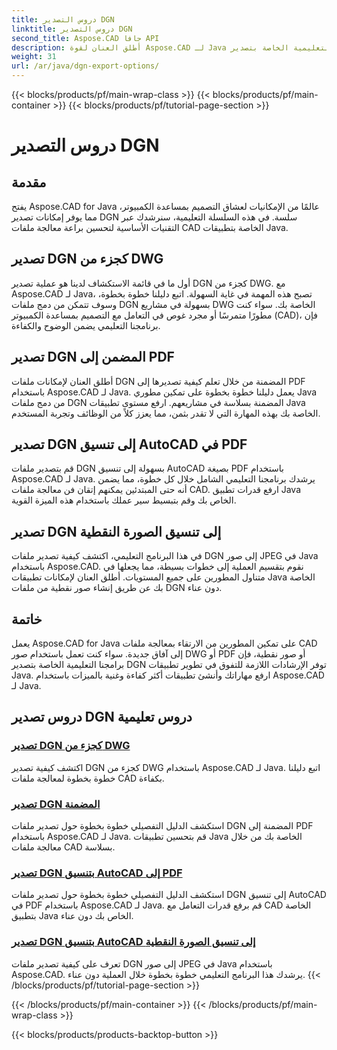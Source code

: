 ```yaml
---
title: دروس التصدير DGN
linktitle: دروس التصدير DGN
second_title: Aspose.CAD جافا API
description: أطلق العنان لقوة Aspose.CAD لـ Java من خلال برامجنا التعليمية الخاصة بتصدير DGN. تعرّف على المعالجة الفعالة لملفات CAD، بدءًا من تصدير DGN كجزء من DWG إلى إنشاء صور نقطية دون عناء.
weight: 31
url: /ar/java/dgn-export-options/
---
```


{{< blocks/products/pf/main-wrap-class >}}
{{< blocks/products/pf/main-container >}}
{{< blocks/products/pf/tutorial-page-section >}}

# دروس التصدير DGN

## مقدمة

يفتح Aspose.CAD for Java عالمًا من الإمكانيات لعشاق التصميم بمساعدة الكمبيوتر، مما يوفر إمكانات تصدير DGN سلسة. في هذه السلسلة التعليمية، سنرشدك عبر التقنيات الأساسية لتحسين براعة معالجة ملفات CAD الخاصة بتطبيقات Java.

## تصدير DGN كجزء من DWG

أول ما في قائمة الاستكشاف لدينا هو عملية تصدير DGN كجزء من DWG. مع Aspose.CAD لـ Java، تصبح هذه المهمة في غاية السهولة. اتبع دليلنا خطوة بخطوة، وسوف تتمكن من دمج ملفات DGN بسهولة في مشاريع DWG الخاصة بك. سواء كنت مطورًا متمرسًا أو مجرد غوص في التعامل مع التصميم بمساعدة الكمبيوتر (CAD)، فإن برنامجنا التعليمي يضمن الوضوح والكفاءة.

## تصدير DGN المضمن إلى PDF

أطلق العنان لإمكانات ملفات DGN المضمنة من خلال تعلم كيفية تصديرها إلى PDF باستخدام Aspose.CAD لـ Java. يعمل دليلنا خطوة بخطوة على تمكين مطوري Java من دمج ملفات DGN المضمنة بسلاسة في مشاريعهم. ارفع مستوى تطبيقات Java الخاصة بك بهذه المهارة التي لا تقدر بثمن، مما يعزز كلاً من الوظائف وتجربة المستخدم.

## تصدير DGN إلى تنسيق AutoCAD في PDF

قم بتصدير ملفات DGN بسهولة إلى تنسيق AutoCAD بصيغة PDF باستخدام Aspose.CAD لـ Java. يرشدك برنامجنا التعليمي الشامل خلال كل خطوة، مما يضمن أنه حتى المبتدئين يمكنهم إتقان فن معالجة ملفات CAD. ارفع قدرات تطبيق Java الخاص بك وقم بتبسيط سير عملك باستخدام هذه الميزة القوية.

## تصدير DGN إلى تنسيق الصورة النقطية

في هذا البرنامج التعليمي، اكتشف كيفية تصدير ملفات DGN إلى صور JPEG في Java باستخدام Aspose.CAD. نقوم بتقسيم العملية إلى خطوات بسيطة، مما يجعلها في متناول المطورين على جميع المستويات. أطلق العنان لإمكانات تطبيقات Java الخاصة بك عن طريق إنشاء صور نقطية من ملفات DGN دون عناء.

## خاتمة

يعمل Aspose.CAD for Java على تمكين المطورين من الارتقاء بمعالجة ملفات CAD إلى آفاق جديدة. سواء كنت تعمل باستخدام صور DWG أو PDF أو صور نقطية، فإن برامجنا التعليمية الخاصة بتصدير DGN توفر الإرشادات اللازمة للتفوق في تطوير تطبيقات Java. ارفع مهاراتك وأنشئ تطبيقات أكثر كفاءة وغنية بالميزات باستخدام Aspose.CAD لـ Java.
## دروس تصدير DGN دروس تعليمية
### [تصدير DGN كجزء من DWG](./export-dgn-as-part-of-dwg/)
اكتشف كيفية تصدير DGN كجزء من DWG باستخدام Aspose.CAD لـ Java. اتبع دليلنا خطوة بخطوة لمعالجة ملفات CAD بكفاءة.
### [تصدير DGN المضمنة](./export-embedded-dgn/)
استكشف الدليل التفصيلي خطوة بخطوة حول تصدير ملفات DGN المضمنة إلى PDF باستخدام Aspose.CAD لـ Java. قم بتحسين تطبيقات Java الخاصة بك من خلال معالجة ملفات CAD بسلاسة.
### [تصدير DGN بتنسيق AutoCAD إلى PDF](./exporting-dgn-to-pdf/)
استكشف الدليل التفصيلي خطوة بخطوة حول تصدير ملفات DGN إلى تنسيق AutoCAD في PDF باستخدام Aspose.CAD لـ Java. قم برفع قدرات التعامل مع CAD الخاصة بتطبيق Java الخاص بك دون عناء.
### [تصدير DGN بتنسيق AutoCAD إلى تنسيق الصورة النقطية](./exporting-dgn-to-raster-image/)
تعرف على كيفية تصدير ملفات DGN إلى صور JPEG في Java باستخدام Aspose.CAD. يرشدك هذا البرنامج التعليمي خطوة بخطوة خلال العملية دون عناء.
{{< /blocks/products/pf/tutorial-page-section >}}

{{< /blocks/products/pf/main-container >}}
{{< /blocks/products/pf/main-wrap-class >}}

{{< blocks/products/products-backtop-button >}}
